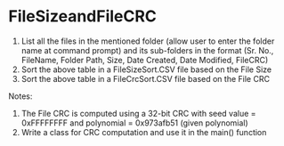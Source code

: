 # FileSizeandFileCRC

1. List all the files in the mentioned folder (allow user to enter the folder name at command prompt) and its sub-folders in the format      (Sr. No., FileName, Folder Path, Size, Date Created, Date Modified, FileCRC)
2. Sort the above table in a FileSizeSort.CSV file based on the File Size
3. Sort the above table in a FileCrcSort.CSV file based on the File CRC

Notes:
1. The File CRC is computed using a 32-bit CRC with seed value = 0xFFFFFFFF and polynomial = 0x973afb51 (given polynomial) 
2. Write a class for CRC computation and use it in the main() function
